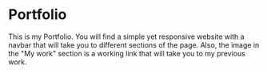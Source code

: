 # Portfolio

This is my Portfolio. You will find a simple yet responsive website with a navbar that will take you to different sections of the page. Also, the image in the "My work" section is a working link that will take you to my previous work.